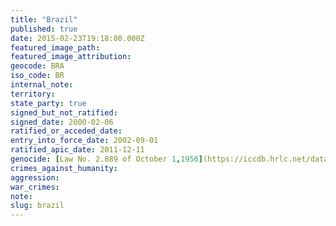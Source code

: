 ```yaml
---
title: "Brazil"
published: true
date: 2015-02-23T19:18:00.000Z
featured_image_path:
featured_image_attribution:
geocode: BRA
iso_code: BR
internal_note:
territory:
state_party: true
signed_but_not_ratified:
signed_date: 2000-02-06
ratified_or_acceded_date:
entry_into_force_date: 2002-09-01
ratified_apic_date: 2011-12-11
genocide: [Law No. 2.889 of October 1,1956](https://iccdb.hrlc.net/data/doc/522/)
crimes_against_humanity:
aggression:
war_crimes:
note:
slug: brazil
---
```

